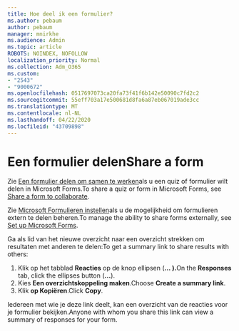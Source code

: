 ```yaml
---
title: Hoe deel ik een formulier?
ms.author: pebaum
author: pebaum
manager: mnirkhe
ms.audience: Admin
ms.topic: article
ROBOTS: NOINDEX, NOFOLLOW
localization_priority: Normal
ms.collection: Adm_O365
ms.custom:
- "2543"
- "9000672"
ms.openlocfilehash: 0517697073ca20fa73f41f6b142e50090c7fd2c2
ms.sourcegitcommit: 55eff703a17e500681d8fa6a87eb067019ade3cc
ms.translationtype: MT
ms.contentlocale: nl-NL
ms.lasthandoff: 04/22/2020
ms.locfileid: "43709898"
---
```

# <a name="share-a-form"></a><span data-ttu-id="b33fc-102">Een formulier delen</span><span class="sxs-lookup"><span data-stu-id="b33fc-102">Share a form</span></span>

<span data-ttu-id="b33fc-103">Zie [Een formulier delen om samen te werken](https://support.office.com/article/Share-a-form-to-collaborate-d5bb5cf0-8401-4c15-bb8c-8e108cd7e69b)als u een quiz of formulier wilt delen in Microsoft Forms.</span><span class="sxs-lookup"><span data-stu-id="b33fc-103">To share a quiz or form in Microsoft Forms, see [Share a form to collaborate](https://support.office.com/article/Share-a-form-to-collaborate-d5bb5cf0-8401-4c15-bb8c-8e108cd7e69b).</span></span>

<span data-ttu-id="b33fc-104">Zie [Microsoft Formulieren instellen](https://support.office.com/article/set-up-microsoft-forms-cc52287a-4550-464d-9a1b-457bf9df2240)als u de mogelijkheid om formulieren extern te delen beheren.</span><span class="sxs-lookup"><span data-stu-id="b33fc-104">To manage the ability to share forms externally, see [Set up Microsoft Forms](https://support.office.com/article/set-up-microsoft-forms-cc52287a-4550-464d-9a1b-457bf9df2240).</span></span> 

<span data-ttu-id="b33fc-105">Ga als lid van het nieuwe overzicht naar een overzicht strekken om resultaten met anderen te delen:</span><span class="sxs-lookup"><span data-stu-id="b33fc-105">To get a summary link to share results with others:</span></span>

1. <span data-ttu-id="b33fc-106">Klik op het tabblad **Reacties** op de knop ellipsen (**... ).**</span><span class="sxs-lookup"><span data-stu-id="b33fc-106">On the **Responses** tab, click the ellipses button (**...**).</span></span>
3. <span data-ttu-id="b33fc-107">Kies **Een overzichtskoppeling maken**.</span><span class="sxs-lookup"><span data-stu-id="b33fc-107">Choose **Create a summary link**.</span></span>
4. <span data-ttu-id="b33fc-108">Klik **op Kopiëren**.</span><span class="sxs-lookup"><span data-stu-id="b33fc-108">Click **Copy**.</span></span>

<span data-ttu-id="b33fc-109">Iedereen met wie je deze link deelt, kan een overzicht van de reacties voor je formulier bekijken.</span><span class="sxs-lookup"><span data-stu-id="b33fc-109">Anyone with whom you share this link can view a summary of responses for your form.</span></span>